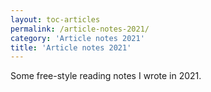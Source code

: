```yaml
---
layout: toc-articles
permalink: /article-notes-2021/
category: 'Article notes 2021'
title: 'Article notes 2021'
---
```


Some free-style reading notes I wrote in 2021.
